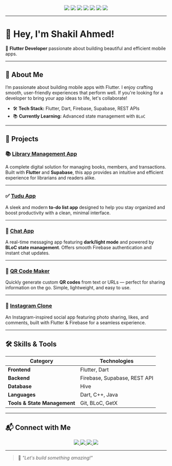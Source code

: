 <!-- Profile Badges -->
<p align="center">
  <img src="https://img.shields.io/badge/FLUTTER-02569B?style=for-the-badge&logo=flutter&logoColor=white"/>
  <img src="https://img.shields.io/badge/DART-0175C2?style=for-the-badge&logo=dart&logoColor=white"/>
  <img src="https://img.shields.io/badge/FIREBASE-FFCA28?style=for-the-badge&logo=firebase&logoColor=white"/>
  <img src="https://img.shields.io/badge/State%20Management-BLoC-0052CC?style=for-the-badge&logo=bloc&logoColor=white"/>
  <img src="https://img.shields.io/badge/REST%20API-000000?style=for-the-badge&logo=swagger&logoColor=white"/>
  <img src="https://img.shields.io/badge/C++-00599C?style=for-the-badge&logo=c%2B%2B&logoColor=white"/>
  <img src="https://img.shields.io/badge/JAVA-007396?style=for-the-badge&logo=java&logoColor=white"/>
</p>


---

# 👋 Hey, I'm Shakil Ahmed!

🎯 **Flutter Developer** passionate about building beautiful and efficient mobile apps.

---

## 🧠 About Me

I’m passionate about building mobile apps with Flutter. I enjoy crafting smooth, user-friendly experiences that perform well. If you're looking for a developer to bring your app ideas to life, let's collaborate!

- 🛠️ **Tech Stack:** Flutter, Dart, Firebase, Supabase, REST APIs  
- 📚 **Currently Learning:** Advanced state management with `BLoC`  

---

## 🚀 Projects

### 📚 [**Library Management App**](https://github.com/Shakil-ahd/library_management_system-main)  
A complete digital solution for managing books, members, and transactions. Built with **Flutter** and **Supabase**, this app provides an intuitive and efficient experience for librarians and readers alike.  

---

### ✅ [**Tudu App**](https://github.com/Shakil-ahd/Tudu-App)  
A sleek and modern **to-do list app** designed to help you stay organized and boost productivity with a clean, minimal interface.  

---

### 💬 [**Chat App**](https://github.com/Shakil-ahd/chat_app_test)  
A real-time messaging app featuring **dark/light mode** and powered by **BLoC state management**. Offers smooth Firebase authentication and instant chat updates.  

---

### 🔳 [**QR Code Maker**](https://github.com/Shakil-ahd/qr-code-maker)  
Quickly generate custom **QR codes** from text or URLs — perfect for sharing information on the go. Simple, lightweight, and easy to use.  

---

### 📸 [**Instagram Clone**](https://github.com/Shakil-ahd/instagram_app)  
An Instagram-inspired social app featuring photo sharing, likes, and comments, built with Flutter & Firebase for a seamless experience.  

---

## 🛠️ Skills & Tools

| Category       | Technologies |
|----------------|--------------|
| **Frontend**   | Flutter, Dart |
| **Backend**    | Firebase, Supabase, REST API |
| **Database**   | Hive |
| **Languages**  | Dart, C++, Java |
| **Tools & State Management** | Git, BLoC, GetX |

---

## 📬 Connect with Me

<p align="center">
  <a href="mailto:shakilahmed.of@gmail.com">
    <img src="https://img.shields.io/badge/Email-D14836?style=for-the-badge&logo=gmail&logoColor=white"/>
  </a>
  <a href="https://www.linkedin.com/in/shakil-ahmed22">
    <img src="https://img.shields.io/badge/LinkedIn-0077B5?style=for-the-badge&logo=linkedin&logoColor=white"/>
  </a>
  <a href="https://facebook.com/shakilahmed.of">
    <img src="https://img.shields.io/badge/Facebook-1877F2?style=for-the-badge&logo=facebook&logoColor=white"/>
  </a>
  <a href="https://github.com/Shakil-ahd">
    <img src="https://img.shields.io/badge/GitHub-100000?style=for-the-badge&logo=github&logoColor=white"/>
  </a>
</p>

---

> 🌱 *"Let's build something amazing!"*
